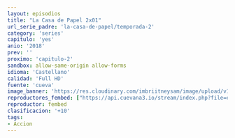 ```yaml
---
layout: episodios
title: "La Casa de Papel 2x01"
url_serie_padre: 'la-casa-de-papel/temporada-2'
category: 'series'
capitulo: 'yes'
anio: '2018'
prev: ''
proximo: 'capitulo-2'
sandbox: allow-same-origin allow-forms
idioma: 'Castellano'
calidad: 'Full HD'
fuente: 'cueva'
image_banner: 'https://res.cloudinary.com/imbriitneysam/image/upload/v1546638641/casa-2-banner-min.jpg'
reproductores_fembed: ["https://api.cuevana3.io/stream/index.php?file=ek5lbm9xYWNrS0xYMTZLa2xNbkdvY3ZTb3BtZng4TGp6ZFpobGFMUGtPSFQxYWFYWU1QUDFORGNwcVpnbEplc2xaTnJZSlRTMGViVTBxZGdsdEhPb3RqWGFXWnBtcFNsbHNKMmM0YTJ3THVvd29aaVpjR21vNVhDaFhlSndaV2gwZE5uVmFuRHpkekkwbmVYcHNiR3JaV1lhMlZwbTVhc2xKcHlvcUxWMWRMWTNLT1hjTlhHNWMzSQ","Castellano","https://feurl.com/v/z82nzsjnq-6z3gd","Castellano","https://feurl.com/v/mx-dlb588pjegxz","Subtitulado"]
reproductor: fembed
clasificacion: '+10'
tags:
- Accion
---
```












